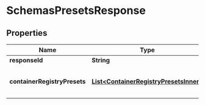 

# SchemasPresetsResponse


## Properties

| Name | Type | Description | Notes |
|------------ | ------------- | ------------- | -------------|
|**responseId** | **String** | ID запроса |  [optional] |
|**containerRegistryPresets** | [**List&lt;ContainerRegistryPresetsInner&gt;**](ContainerRegistryPresetsInner.md) | Массив тарифов container registry |  |



